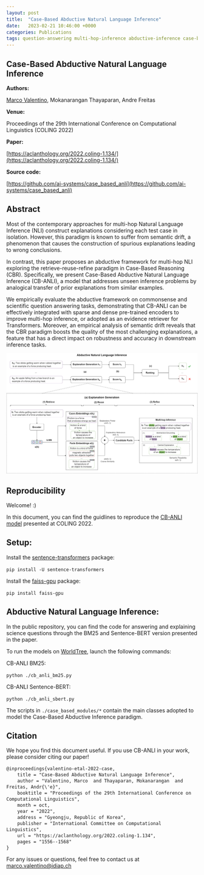 ```yaml
---
layout: post
title:  "Case-Based Abductive Natural Language Inference"
date:   2023-02-21 10:46:00 +0000
categories: Publications
tags: question-answering multi-hop-inference abductive-inference case-based-reasoning sentence-transformers neuro-symbolic COLING2022
---
```


## Case-Based Abductive Natural Language Inference

**Authors:**

[Marco Valentino](/people.html#marco.valentino), Mokanarangan Thayaparan, Andre Freitas

**Venue:**

Proceedings of the 29th International Conference on Computational Linguistics (COLING 2022)

**Paper:**

[https://aclanthology.org/2022.coling-1.134/](https://aclanthology.org/2022.coling-1.134/)

**Source code:**

[https://github.com/ai-systems/case_based_anli](https://github.com/ai-systems/case_based_anli)

## Abstract

Most of the contemporary approaches for multi-hop Natural Language Inference (NLI) construct explanations considering each test case in isolation. However, this paradigm is known to suffer from semantic drift, a phenomenon that causes the construction of spurious explanations leading to wrong conclusions. 

In contrast, this paper proposes an abductive framework for multi-hop NLI exploring the retrieve-reuse-refine paradigm in Case-Based Reasoning (CBR). Specifically, we present Case-Based Abductive Natural Language Inference (CB-ANLI), a model that addresses unseen inference problems by analogical transfer of prior explanations from similar examples. 

We empirically evaluate the abductive framework on commonsense and scientific question answering tasks, demonstrating that CB-ANLI can be effectively integrated with sparse and dense pre-trained encoders to improve multi-hop inference, or adopted as an evidence retriever for Transformers. Moreover, an empirical analysis of semantic drift reveals that the CBR paradigm boosts the quality of the most challenging explanations, a feature that has a direct impact on robustness and accuracy in downstream inference tasks.

![Image description](/assets/images/publications/case-based-anli.png)

## Reproducibility

Welcome! :) 

In this document, you can find the guidlines to reproduce the [CB-ANLI model](https://aclanthology.org/2022.coling-1.134/) presented at COLING 2022.

## Setup:

Install the [sentence-transformers](https://www.sbert.net/) package:

`pip install -U sentence-transformers`

Install the [faiss-gpu](https://pypi.org/project/faiss-gpu/) package:

`pip install faiss-gpu`

## Abductive Natural Language Inference:

In the public repository, you can find the code     for answering and explaining science questions through the BM25 and Sentence-BERT version presented in the paper. 

To run the models on [WorldTree](https://github.com/umanlp/tg2019task), launch the following commands:

CB-ANLI BM25:

`python ./cb_anli_bm25.py`

CB-ANLI Sentence-BERT:

`python ./cb_anli_sbert.py`

The scripts in `./case_based_modules/*` contain the main classes adopted to model the Case-Based Abductive Inference paradigm. 

## Citation
We hope you find this document useful. If you use CB-ANLI in your work, please consider citing our paper!

```
@inproceedings{valentino-etal-2022-case,
    title = "Case-Based Abductive Natural Language Inference",
    author = "Valentino, Marco  and Thayaparan, Mokanarangan  and Freitas, Andr{\'e}",
    booktitle = "Proceedings of the 29th International Conference on Computational Linguistics",
    month = oct,
    year = "2022",
    address = "Gyeongju, Republic of Korea",
    publisher = "International Committee on Computational Linguistics",
    url = "https://aclanthology.org/2022.coling-1.134",
    pages = "1556--1568"
}
```

For any issues or questions, feel free to contact us at marco.valentino@idiap.ch
